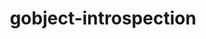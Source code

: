 ---
title: "gobject-introspection"
layout: cache
categories: [package, develop]
meta: {"compilers": ["gcc@11.1.0", "gcc@11.4.0"], "num_specs": 37, "num_specs_by_stack": {"data-vis-sdk": 11, "e4s": 11, "hep": 15, "root": 37}, "oss": ["ubuntu20.04", "ubuntu22.04"], "platforms": ["linux"], "stacks": ["data-vis-sdk", "e4s", "hep", "root"], "targets": ["x86_64_v3"], "versions": ["1.78.1"]}
spec_details: [{"compiler": "gcc@11.4.0", "hash": "262ijx7fxrs53df2mszt3nhcrx4iduj7", "os": "ubuntu22.04", "platform": "linux", "size": "-", "stacks": ["hep", "root"], "target": "x86_64_v3", "variants": ["build_system=meson", "buildtype=release", "default_library:=shared", "~strip"], "versions": ["1.78.1"]}, {"compiler": "gcc@11.4.0", "hash": "3cfqycyzab47v6vapvit633ggtx5ggxc", "os": "ubuntu22.04", "platform": "linux", "size": "-", "stacks": ["e4s", "root"], "target": "x86_64_v3", "variants": ["build_system=meson", "buildtype=release", "default_library:=shared", "~strip"], "versions": ["1.78.1"]}, {"compiler": "gcc@11.1.0", "hash": "3elos5rmc7jdg2eophl46pte4un64w6m", "os": "ubuntu20.04", "platform": "linux", "size": "-", "stacks": ["data-vis-sdk", "root"], "target": "x86_64_v3", "variants": ["build_system=meson", "buildtype=release", "default_library:=shared", "~strip"], "versions": ["1.78.1"]}, {"compiler": "gcc@11.4.0", "hash": "3vvn5ox3f2bqzeb6shcetusix66mlye6", "os": "ubuntu22.04", "platform": "linux", "size": "-", "stacks": ["hep", "root"], "target": "x86_64_v3", "variants": ["build_system=meson", "buildtype=release", "default_library:=shared", "~strip"], "versions": ["1.78.1"]}, {"compiler": "gcc@11.1.0", "hash": "5je22ojpuyca733xzt6xvtaafnbl4exl", "os": "ubuntu20.04", "platform": "linux", "size": "-", "stacks": ["data-vis-sdk", "root"], "target": "x86_64_v3", "variants": ["build_system=meson", "buildtype=release", "default_library:=shared", "~strip"], "versions": ["1.78.1"]}, {"compiler": "gcc@11.1.0", "hash": "63pf3ad2ldqhawgi75pepv3is3fwknmi", "os": "ubuntu20.04", "platform": "linux", "size": "-", "stacks": ["data-vis-sdk", "root"], "target": "x86_64_v3", "variants": ["build_system=meson", "buildtype=release", "default_library:=shared", "~strip"], "versions": ["1.78.1"]}, {"compiler": "gcc@11.4.0", "hash": "65oejdgnmyxy5jeu4wyjepjywufcgrwb", "os": "ubuntu22.04", "platform": "linux", "size": "-", "stacks": ["e4s", "root"], "target": "x86_64_v3", "variants": ["build_system=meson", "buildtype=release", "default_library:=shared", "~strip"], "versions": ["1.78.1"]}, {"compiler": "gcc@11.1.0", "hash": "76xha7e3pur437k6eucnnmnsjx5j2ex4", "os": "ubuntu20.04", "platform": "linux", "size": "-", "stacks": ["data-vis-sdk", "root"], "target": "x86_64_v3", "variants": ["build_system=meson", "buildtype=release", "default_library:=shared", "~strip"], "versions": ["1.78.1"]}, {"compiler": "gcc@11.4.0", "hash": "a7ar4pbhjknfbq3uvjxyhfcfxfqwkpmn", "os": "ubuntu22.04", "platform": "linux", "size": "-", "stacks": ["hep", "root"], "target": "x86_64_v3", "variants": ["build_system=meson", "buildtype=release", "default_library:=shared", "~strip"], "versions": ["1.78.1"]}, {"compiler": "gcc@11.4.0", "hash": "c64lhkduexs2cntumzc2naxx3xxspg2q", "os": "ubuntu22.04", "platform": "linux", "size": "-", "stacks": ["e4s", "root"], "target": "x86_64_v3", "variants": ["build_system=meson", "buildtype=release", "default_library:=shared", "~strip"], "versions": ["1.78.1"]}, {"compiler": "gcc@11.4.0", "hash": "cm2yk5qmzz7ho2nszt53ujqh4yytlyg5", "os": "ubuntu22.04", "platform": "linux", "size": "-", "stacks": ["hep", "root"], "target": "x86_64_v3", "variants": ["build_system=meson", "buildtype=release", "default_library:=shared", "~strip"], "versions": ["1.78.1"]}, {"compiler": "gcc@11.4.0", "hash": "dytgyexu3cjcb742x4fkzvfees2dpjnl", "os": "ubuntu22.04", "platform": "linux", "size": "-", "stacks": ["hep", "root"], "target": "x86_64_v3", "variants": ["build_system=meson", "buildtype=release", "default_library:=shared", "~strip"], "versions": ["1.78.1"]}, {"compiler": "gcc@11.1.0", "hash": "e5yebrgunq4amhgymq6jie2haa7neqn5", "os": "ubuntu20.04", "platform": "linux", "size": "-", "stacks": ["data-vis-sdk", "root"], "target": "x86_64_v3", "variants": ["build_system=meson", "buildtype=release", "default_library:=shared", "~strip"], "versions": ["1.78.1"]}, {"compiler": "gcc@11.1.0", "hash": "ex2qawwejokxn6o4auq4bhcfnzia3p4o", "os": "ubuntu20.04", "platform": "linux", "size": "-", "stacks": ["data-vis-sdk", "root"], "target": "x86_64_v3", "variants": ["build_system=meson", "buildtype=release", "default_library:=shared", "~strip"], "versions": ["1.78.1"]}, {"compiler": "gcc@11.4.0", "hash": "ezognea72gdn3qy673mvhzgdxb6n7oed", "os": "ubuntu22.04", "platform": "linux", "size": "-", "stacks": ["hep", "root"], "target": "x86_64_v3", "variants": ["build_system=meson", "buildtype=release", "default_library:=shared", "~strip"], "versions": ["1.78.1"]}, {"compiler": "gcc@11.4.0", "hash": "gf4jwrk6n6b323xlne4ditglda7mh7o7", "os": "ubuntu22.04", "platform": "linux", "size": "-", "stacks": ["e4s", "root"], "target": "x86_64_v3", "variants": ["build_system=meson", "buildtype=release", "default_library:=shared", "~strip"], "versions": ["1.78.1"]}, {"compiler": "gcc@11.4.0", "hash": "jcwf4kccw2zxd76vcl3w4d6wfpf3re5b", "os": "ubuntu22.04", "platform": "linux", "size": "-", "stacks": ["e4s", "root"], "target": "x86_64_v3", "variants": ["build_system=meson", "buildtype=release", "default_library:=shared", "~strip"], "versions": ["1.78.1"]}, {"compiler": "gcc@11.4.0", "hash": "jnvqf5zaqrlqt3m7hjpjjx5kodhzceaf", "os": "ubuntu22.04", "platform": "linux", "size": "-", "stacks": ["hep", "root"], "target": "x86_64_v3", "variants": ["build_system=meson", "buildtype=release", "default_library:=shared", "~strip"], "versions": ["1.78.1"]}, {"compiler": "gcc@11.1.0", "hash": "kvffzgjufrintxya4dgcpgbynmwbm57a", "os": "ubuntu20.04", "platform": "linux", "size": "-", "stacks": ["data-vis-sdk", "root"], "target": "x86_64_v3", "variants": ["build_system=meson", "buildtype=release", "default_library:=shared", "~strip"], "versions": ["1.78.1"]}, {"compiler": "gcc@11.4.0", "hash": "kzhpvh26oo25zidlprcpzsmrbfhlc35o", "os": "ubuntu22.04", "platform": "linux", "size": "-", "stacks": ["hep", "root"], "target": "x86_64_v3", "variants": ["build_system=meson", "buildtype=release", "default_library:=shared", "~strip"], "versions": ["1.78.1"]}, {"compiler": "gcc@11.4.0", "hash": "lnl72buh747dqnxeiomeah2rwef5pqz2", "os": "ubuntu22.04", "platform": "linux", "size": "-", "stacks": ["e4s", "root"], "target": "x86_64_v3", "variants": ["build_system=meson", "buildtype=release", "default_library:=shared", "~strip"], "versions": ["1.78.1"]}, {"compiler": "gcc@11.1.0", "hash": "nb7r3ayxlzxtfi3sq4yc44xosujok3ge", "os": "ubuntu20.04", "platform": "linux", "size": "-", "stacks": ["data-vis-sdk", "root"], "target": "x86_64_v3", "variants": ["build_system=meson", "buildtype=release", "default_library:=shared", "~strip"], "versions": ["1.78.1"]}, {"compiler": "gcc@11.1.0", "hash": "p6lvbs47mlbc4zfehgfhwu3yk4v24fdt", "os": "ubuntu20.04", "platform": "linux", "size": "-", "stacks": ["data-vis-sdk", "root"], "target": "x86_64_v3", "variants": ["build_system=meson", "buildtype=release", "default_library:=shared", "~strip"], "versions": ["1.78.1"]}, {"compiler": "gcc@11.4.0", "hash": "rbx2uw4p57n64ncn3n6fjp4bznyrcxzo", "os": "ubuntu22.04", "platform": "linux", "size": "-", "stacks": ["hep", "root"], "target": "x86_64_v3", "variants": ["build_system=meson", "buildtype=release", "default_library:=shared", "~strip"], "versions": ["1.78.1"]}, {"compiler": "gcc@11.1.0", "hash": "rdqzyuzom7kt3hewtvpomzwgznxvj3at", "os": "ubuntu20.04", "platform": "linux", "size": "-", "stacks": ["data-vis-sdk", "root"], "target": "x86_64_v3", "variants": ["build_system=meson", "buildtype=release", "default_library:=shared", "~strip"], "versions": ["1.78.1"]}, {"compiler": "gcc@11.4.0", "hash": "rkgknqaktixnnfl57dmy5ccsgvgfccs3", "os": "ubuntu22.04", "platform": "linux", "size": "-", "stacks": ["e4s", "root"], "target": "x86_64_v3", "variants": ["build_system=meson", "buildtype=release", "default_library:=shared", "~strip"], "versions": ["1.78.1"]}, {"compiler": "gcc@11.4.0", "hash": "rw2aljm6xwdejo5iwtojpru3wpmr6anw", "os": "ubuntu22.04", "platform": "linux", "size": "-", "stacks": ["hep", "root"], "target": "x86_64_v3", "variants": ["build_system=meson", "buildtype=release", "default_library:=shared", "~strip"], "versions": ["1.78.1"]}, {"compiler": "gcc@11.4.0", "hash": "sw5jyh4mrkgc77qj44rlflbwlfeyrouu", "os": "ubuntu22.04", "platform": "linux", "size": "-", "stacks": ["e4s", "root"], "target": "x86_64_v3", "variants": ["build_system=meson", "buildtype=release", "default_library:=shared", "~strip"], "versions": ["1.78.1"]}, {"compiler": "gcc@11.4.0", "hash": "t7uqbd5sxnalxbnjnmeoxcogxjf6t6qx", "os": "ubuntu22.04", "platform": "linux", "size": "-", "stacks": ["e4s", "root"], "target": "x86_64_v3", "variants": ["build_system=meson", "buildtype=release", "default_library:=shared", "~strip"], "versions": ["1.78.1"]}, {"compiler": "gcc@11.4.0", "hash": "te4blwlwrqetqazmnb2f3fxlspp7v6k3", "os": "ubuntu22.04", "platform": "linux", "size": "-", "stacks": ["hep", "root"], "target": "x86_64_v3", "variants": ["build_system=meson", "buildtype=release", "default_library:=shared", "~strip"], "versions": ["1.78.1"]}, {"compiler": "gcc@11.4.0", "hash": "u4gdsk5kfmng4p3x25ejvsxtyl6xr673", "os": "ubuntu22.04", "platform": "linux", "size": "-", "stacks": ["hep", "root"], "target": "x86_64_v3", "variants": ["build_system=meson", "buildtype=release", "default_library:=shared", "~strip"], "versions": ["1.78.1"]}, {"compiler": "gcc@11.4.0", "hash": "wn3nie77juw2efa5a5fkhomrbttkumxz", "os": "ubuntu22.04", "platform": "linux", "size": "-", "stacks": ["hep", "root"], "target": "x86_64_v3", "variants": ["build_system=meson", "buildtype=release", "default_library:=shared", "~strip"], "versions": ["1.78.1"]}, {"compiler": "gcc@11.4.0", "hash": "wnwju3nkxnewv5ffdzyrkl644twyoz5h", "os": "ubuntu22.04", "platform": "linux", "size": "-", "stacks": ["e4s", "root"], "target": "x86_64_v3", "variants": ["build_system=meson", "buildtype=release", "default_library:=shared", "~strip"], "versions": ["1.78.1"]}, {"compiler": "gcc@11.4.0", "hash": "xnpyqdtjxarh6cpfvm3xdwmam67gcegm", "os": "ubuntu22.04", "platform": "linux", "size": "-", "stacks": ["hep", "root"], "target": "x86_64_v3", "variants": ["build_system=meson", "buildtype=release", "default_library:=shared", "~strip"], "versions": ["1.78.1"]}, {"compiler": "gcc@11.4.0", "hash": "xxfndo7bzciss3ckxzorh3ynlswhs5jb", "os": "ubuntu22.04", "platform": "linux", "size": "-", "stacks": ["e4s", "root"], "target": "x86_64_v3", "variants": ["build_system=meson", "buildtype=release", "default_library:=shared", "~strip"], "versions": ["1.78.1"]}, {"compiler": "gcc@11.1.0", "hash": "yretbgktdpd7qxlnvz2q5h7tcnaikcg2", "os": "ubuntu20.04", "platform": "linux", "size": "-", "stacks": ["data-vis-sdk", "root"], "target": "x86_64_v3", "variants": ["build_system=meson", "buildtype=release", "default_library:=shared", "~strip"], "versions": ["1.78.1"]}, {"compiler": "gcc@11.4.0", "hash": "zwelxoyj6fqlsyu336l7x7l75ft7qvuu", "os": "ubuntu22.04", "platform": "linux", "size": "-", "stacks": ["hep", "root"], "target": "x86_64_v3", "variants": ["build_system=meson", "buildtype=release", "default_library:=shared", "~strip"], "versions": ["1.78.1"]}]
---